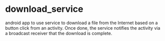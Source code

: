 # download_service
android app to use service to download a file from the Internet based on a button click from an activity. 
Once done, the service notifies the activity via a broadcast receiver that the download is complete.
